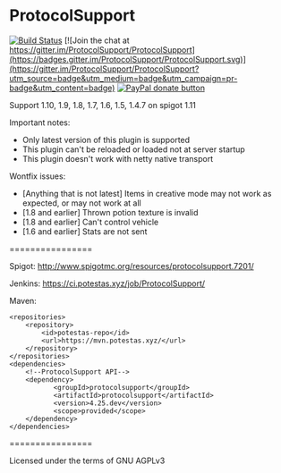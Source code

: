 ProtocolSupport
===============

[![Build Status](http://build.true-games.org/buildStatus/icon?job=ProtocolSupport)](http://build.true-games.org/job/ProtocolSupport/)
[![Join the chat at https://gitter.im/ProtocolSupport/ProtocolSupport](https://badges.gitter.im/ProtocolSupport/ProtocolSupport.svg)](https://gitter.im/ProtocolSupport/ProtocolSupport?utm_source=badge&utm_medium=badge&utm_campaign=pr-badge&utm_content=badge)
<span class="badge-paypal"><a href="https://www.paypal.com/cgi-bin/webscr?return=&business=true-games.org%40yandex.ru&bn=PP-DonationsBF%3Abtn_donateCC_LG.gif%3ANonHosted&cmd=_donations&rm=1&no_shipping=1&currency_code=USD" title="Donate to this project using Paypal"><img src="https://img.shields.io/badge/paypal-donate-yellow.svg" alt="PayPal donate button" /></a></span>

Support 1.10, 1.9, 1.8, 1.7, 1.6, 1.5, 1.4.7 on spigot 1.11

Important notes:
* Only latest version of this plugin is supported
* This plugin can't be reloaded or loaded not at server startup
* This plugin doesn't work with netty native transport

Wontfix issues:
* [Anything that is not latest] Items in creative mode may not work as expected, or may not work at all
* [1.8 and earlier] Thrown potion texture is invalid
* [1.8 and earlier] Can't control vehicle
* [1.6 and earlier] Stats are not sent

================

Spigot: http://www.spigotmc.org/resources/protocolsupport.7201/

Jenkins: https://ci.potestas.xyz/job/ProtocolSupport/

Maven:
```
<repositories>
	<repository>
		<id>potestas-repo</id>
		<url>https://mvn.potestas.xyz/</url>
	</repository>
</repositories>
<dependencies>
    <!--ProtocolSupport API-->
    <dependency>
           <groupId>protocolsupport</groupId>
           <artifactId>protocolsupport</artifactId>
           <version>4.25.dev</version>
           <scope>provided</scope>
    </dependency>
</dependencies>
```

================

Licensed under the terms of GNU AGPLv3
